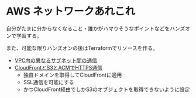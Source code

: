 # AWS ネットワークあれこれ

自分がたまに分からなくなること・誰かがハマりそうなポイントなどをハンズオンで学習する。

また、可能な限りハンズオンの後はTerraformでリソースを作る。

- [VPC内の異なるサブネット間の通信](./private_subnet_connection/doc.md)
- [CloudFrontとS3とACMでHTTPS通信](./cloudfront_s3_acm/doc.md)
    - 独自ドメインを取得してCloudFrontに適用
    - SSL通信を可能にする
    - かつCloudFront経由でしかS3のオブジェクトを取得できないように設定